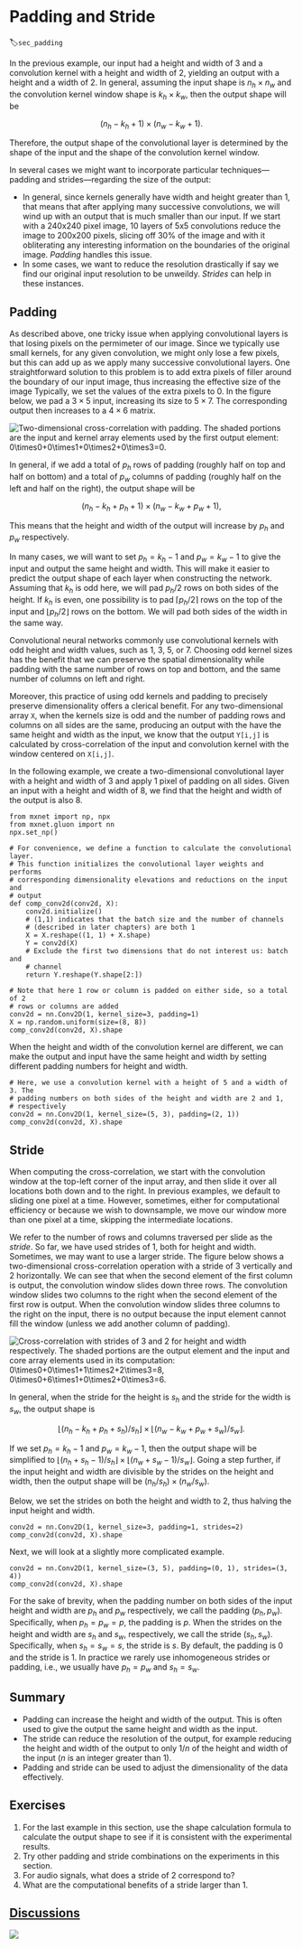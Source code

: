# Padding and Stride
:label:`sec_padding`

In the previous example, our input had a height and width of 3
and a convolution kernel with a height and width of 2,
yielding an output with a height and a width of 2.
In general, assuming the input shape is $n_h\times n_w$
and the convolution kernel window shape is $k_h\times k_w$,
then the output shape will be

$$(n_h-k_h+1) \times (n_w-k_w+1).$$

Therefore, the output shape of the convolutional layer
is determined by the shape of the input
and the shape of the convolution kernel window.

In several cases we might want to incorporate particular techniques—padding and strides—regarding the size of the output:

* In general, since kernels generally have width and height greater than 1,
that means that after applying many successive convolutions,
we will wind up with an output that is much smaller than our input.
If we start with a 240x240 pixel image, 10 layers of 5x5 convolutions
reduce the image to 200x200 pixels, slicing off 30% of the image and with it obliterating any interesting information on the boundaries of the original image. *Padding* handles this issue.
* In some cases, we want to reduce the resolution drastically if say we find our original input resolution to be unweildy. *Strides* can help in these instances.

## Padding

As described above, one tricky issue when applying convolutional layers
is that losing pixels on the permimeter of our image.
Since we typically use small kernels,
for any given convolution,
we might only lose a few pixels,
but this can add up as we apply
many successive convolutional layers.
One straightforward solution to this problem
is to add extra pixels of filler around the boundary of our input image,
thus increasing the effective size of the image
Typically, we set the values of the extra pixels to 0.
In the figure below, we pad a $3 \times 5$ input,
increasing its size to $5 \times 7$.
The corresponding output then increases to a $4 \times 6$ matrix.

![Two-dimensional cross-correlation with padding. The shaded portions are the input and kernel array elements used by the first output element: $0\times0+0\times1+0\times2+0\times3=0$. ](../img/conv-pad.svg)

In general, if we add a total of $p_h$ rows of padding
(roughly half on top and half on bottom)
and a total of $p_w$ columns of padding
(roughly half on the left and half on the right),
the output shape will be

$$(n_h-k_h+p_h+1)\times(n_w-k_w+p_w+1),$$

This means that the height and width of the output
 will increase by $p_h$ and $p_w$ respectively.

In many cases, we will want to set $p_h=k_h-1$ and $p_w=k_w-1$
to give the input and output the same height and width.
This will make it easier to predict the output shape of each layer
when constructing the network.
Assuming that $k_h$ is odd here,
we will pad $p_h/2$ rows on both sides of the height.
If $k_h$ is even, one possibility is to
pad $\lceil p_h/2\rceil$ rows on the top of the input
and $\lfloor p_h/2\rfloor$ rows on the bottom.
We will pad both sides of the width in the same way.

Convolutional neural networks commonly use convolutional kernels
with odd height and width values, such as 1, 3, 5, or 7.
Choosing odd kernel sizes has the benefit
that we can preserve the spatial dimensionality
while padding with the same number of rows on top and bottom,
and the same number of columns on left and right.

Moreover, this practice of using odd kernels
and padding to precisely preserve dimensionality
offers a clerical benefit.
For any two-dimensional array `X`,
when the kernels size is odd
and the number of padding rows and columns
on all sides are the same,
producing an output with the have the same height and width as the input,
we know that the output `Y[i,j]` is calculated
by cross-correlation of the input and convolution kernel
with the window centered on `X[i,j]`.

In the following example, we create a two-dimensional convolutional layer
with a height and width of 3
and apply 1 pixel of padding on all sides.
Given an input with a height and width of 8,
 we find that the height and width of the output is also 8.

```{.python .input  n=1}
from mxnet import np, npx
from mxnet.gluon import nn
npx.set_np()

# For convenience, we define a function to calculate the convolutional layer.
# This function initializes the convolutional layer weights and performs
# corresponding dimensionality elevations and reductions on the input and
# output
def comp_conv2d(conv2d, X):
    conv2d.initialize()
    # (1,1) indicates that the batch size and the number of channels
    # (described in later chapters) are both 1
    X = X.reshape((1, 1) + X.shape)
    Y = conv2d(X)
    # Exclude the first two dimensions that do not interest us: batch and
    # channel
    return Y.reshape(Y.shape[2:])

# Note that here 1 row or column is padded on either side, so a total of 2
# rows or columns are added
conv2d = nn.Conv2D(1, kernel_size=3, padding=1)
X = np.random.uniform(size=(8, 8))
comp_conv2d(conv2d, X).shape
```

When the height and width of the convolution kernel are different,
we can make the output and input have the same height and width by setting different padding numbers for height and width.

```{.python .input  n=2}
# Here, we use a convolution kernel with a height of 5 and a width of 3. The
# padding numbers on both sides of the height and width are 2 and 1,
# respectively
conv2d = nn.Conv2D(1, kernel_size=(5, 3), padding=(2, 1))
comp_conv2d(conv2d, X).shape
```

## Stride

When computing the cross-correlation,
we start with the convolution window
at the top-left corner of the input array,
and then slide it over all locations both down and to the right.
In previous examples, we default to sliding one pixel at a time.
However, sometimes, either for computational efficiency
or because we wish to downsample,
we move our window more than one pixel at a time,
skipping the intermediate locations.


We refer to the number of rows and columns traversed per slide as the *stride*.
So far, we have used strides of 1, both for height and width.
Sometimes, we may want to use a larger stride.
The figure below shows a two-dimensional cross-correlation operation
with a stride of 3 vertically and 2 horizontally.
We can see that when the second element of the first column is output,
the convolution window slides down three rows.
The convolution window slides two columns to the right
when the second element of the first row is output.
When the convolution window slides three columns to the right on the input, there is no output because the input element cannot fill the window (unless we add another column of padding).

![Cross-correlation with strides of 3 and 2 for height and width respectively. The shaded portions are the output element and the input and core array elements used in its computation: $0\times0+0\times1+1\times2+2\times3=8$, $0\times0+6\times1+0\times2+0\times3=6$. ](../img/conv-stride.svg)

In general, when the stride for the height is $s_h$
and the stride for the width is $s_w$,
the output shape is

$$\lfloor(n_h-k_h+p_h+s_h)/s_h\rfloor \times \lfloor(n_w-k_w+p_w+s_w)/s_w\rfloor.$$

If we set $p_h=k_h-1$ and $p_w=k_w-1$,
then the output shape will be simplified to
$\lfloor(n_h+s_h-1)/s_h\rfloor \times \lfloor(n_w+s_w-1)/s_w\rfloor$.
Going a step further, if the input height and width
are divisible by the strides on the height and width,
then the output shape will be $(n_h/s_h) \times (n_w/s_w)$.

Below, we set the strides on both the height and width to 2,
thus halving the input height and width.

```{.python .input}
conv2d = nn.Conv2D(1, kernel_size=3, padding=1, strides=2)
comp_conv2d(conv2d, X).shape
```

Next, we will look at a slightly more complicated example.

```{.python .input  n=3}
conv2d = nn.Conv2D(1, kernel_size=(3, 5), padding=(0, 1), strides=(3, 4))
comp_conv2d(conv2d, X).shape
```

For the sake of brevity, when the padding number
on both sides of the input height and width are $p_h$ and $p_w$ respectively, we call the padding $(p_h, p_w)$.
Specifically, when $p_h = p_w = p$, the padding is $p$.
When the strides on the height and width are $s_h$ and $s_w$, respectively,
we call the stride $(s_h, s_w)$.
Specifically, when $s_h = s_w = s$, the stride is $s$.
By default, the padding is 0 and the stride is 1.
In practice we rarely use inhomogeneous strides or padding,
i.e., we usually have $p_h = p_w$ and $s_h = s_w$.

## Summary

* Padding can increase the height and width of the output. This is often used to give the output the same height and width as the input.
* The stride can reduce the resolution of the output, for example reducing the height and width of the output to only $1/n$ of the height and width of the input ($n$ is an integer greater than 1).
* Padding and stride can be used to adjust the dimensionality of the data effectively.

## Exercises

1. For the last example in this section, use the shape calculation formula to calculate the output shape to see if it is consistent with the experimental results.
1. Try other padding and stride combinations on the experiments in this section.
1. For audio signals, what does a stride of $2$ correspond to?
1. What are the computational benefits of a stride larger than $1$.

## [Discussions](https://discuss.mxnet.io/t/2350)

![](../img/qr_padding-and-strides.svg)

